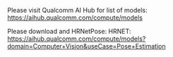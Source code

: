 Please visit Qualcomm AI Hub for list of models:
https://aihub.qualcomm.com/compute/models

Please download and HRNetPose:
HRNET: https://aihub.qualcomm.com/compute/models?domain=Computer+Vision&useCase=Pose+Estimation
